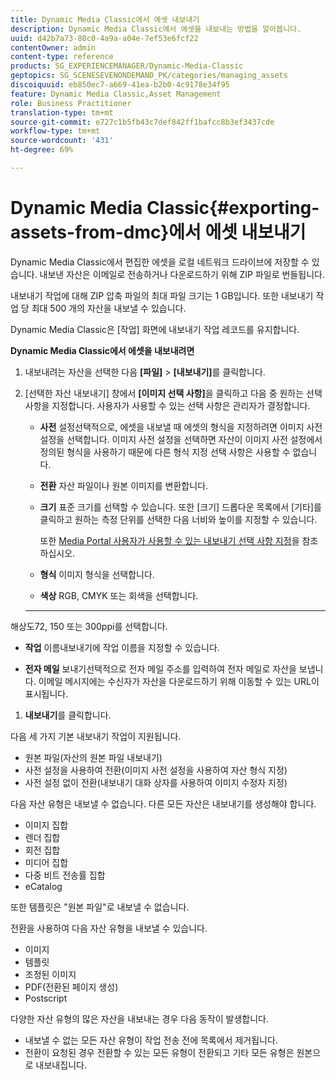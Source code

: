 ```yaml
---
title: Dynamic Media Classic에서 에셋 내보내기
description: Dynamic Media Classic에서 에셋을 내보내는 방법을 알아봅니다.
uuid: d42b7a73-80c0-4a9a-a04e-7ef53e6fcf22
contentOwner: admin
content-type: reference
products: SG_EXPERIENCEMANAGER/Dynamic-Media-Classic
geptopics: SG_SCENESEVENONDEMAND_PK/categories/managing_assets
discoiquuid: eb850ec7-a669-41ea-b2b0-4c9178e34f95
feature: Dynamic Media Classic,Asset Management
role: Business Practitioner
translation-type: tm+mt
source-git-commit: e727c1b5fb43c7def842ff1bafcc8b3ef3437cde
workflow-type: tm+mt
source-wordcount: '431'
ht-degree: 69%

---
```



# Dynamic Media Classic{#exporting-assets-from-dmc}에서 에셋 내보내기

Dynamic Media Classic에서 편집한 에셋을 로컬 네트워크 드라이브에 저장할 수 있습니다. 내보낸 자산은 이메일로 전송하거나 다운로드하기 위해 ZIP 파일로 번들됩니다.

내보내기 작업에 대해 ZIP 압축 파일의 최대 파일 크기는 1 GB입니다. 또한 내보내기 작업 당 최대 500 개의 자산을 내보낼 수 있습니다.

Dynamic Media Classic은 [작업] 화면에 내보내기 작업 레코드를 유지합니다.

**Dynamic Media Classic에서 에셋을 내보내려면**

1. 내보내려는 자산을 선택한 다음 **[파일]** > **[내보내기]**&#x200B;를 클릭합니다.
1. [선택한 자산 내보내기] 창에서 **[이미지 선택 사항]**&#x200B;을 클릭하고 다음 중 원하는 선택 사항을 지정합니다. 사용자가 사용할 수 있는 선택 사항은 관리자가 결정합니다.

   * **사전**
설정선택적으로, 에셋을 내보낼 때 에셋의 형식을 지정하려면 이미지 사전 설정을 선택합니다. 이미지 사전 설정을 선택하면 자산이 이미지 사전 설정에서 정의된 형식을 사용하기 때문에 다른 형식 지정 선택 사항은 사용할 수 없습니다.

   * **전환**
자산 파일이나 원본 이미지를 변환합니다.

   * **크기**
표준 크기를 선택할 수 있습니다. 또한 [크기] 드롭다운 목록에서 [기타]를 클릭하고 원하는 측정 단위를 선택한 다음 너비와 높이를 지정할 수 있습니다.

      또한 [Media Portal 사용자가 사용할 수 있는 내보내기 선택 사항 지정](specifying-export-options-available-media.md#specifying_export_options_available_to_media_portal_users)을 참조하십시오.

   * **형식**
이미지 형식을 선택합니다.

   * **색상**
RGB, CMYK 또는 회색을 선택합니다.

   * ****
해상도72, 150 또는 300ppi를 선택합니다.

   * **작업**
이름내보내기에 작업 이름을 지정할 수 있습니다.

   * **전자 메일**
보내기선택적으로 전자 메일 주소를 입력하여 전자 메일로 자산을 보냅니다. 이메일 메시지에는 수신자가 자산을 다운로드하기 위해 이동할 수 있는 URL이 표시됩니다.

1. **내보내기**&#x200B;를 클릭합니다.

다음 세 가지 기본 내보내기 작업이 지원됩니다.

* 원본 파일(자산의 원본 파일 내보내기)
* 사전 설정을 사용하여 전환(이미지 사전 설정을 사용하여 자산 형식 지정)
* 사전 설정 없이 전환(내보내기 대화 상자를 사용하여 이미지 수정자 지정)

다음 자산 유형은 내보낼 수 없습니다. 다른 모든 자산은 내보내기를 생성해야 합니다.

* 이미지 집합
* 렌더 집합
* 회전 집합
* 미디어 집합
* 다중 비트 전송률 집합
* eCatalog

또한 템플릿은 &quot;원본 파일&quot;로 내보낼 수 없습니다.

전환을 사용하여 다음 자산 유형을 내보낼 수 있습니다.

* 이미지
* 템플릿
* 조정된 이미지
* PDF(전환된 페이지 생성)
* Postscript

다양한 자산 유형의 많은 자산을 내보내는 경우 다음 동작이 발생합니다.

* 내보낼 수 없는 모든 자산 유형이 작업 전송 전에 목록에서 제거됩니다.
* 전환이 요청된 경우 전환할 수 있는 모든 유형이 전환되고 기타 모든 유형은 원본으로 내보내집니다.

